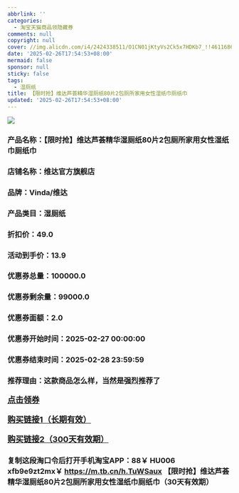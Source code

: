 ```yaml
---
abbrlink: ''
categories:
  - 淘宝天猫商品领隐藏券
comments: null
copyright: null
cover: //img.alicdn.com/i4/2424338511/O1CN01jKtyVs2Ck5x7HDKb7_!!4611686018427385935-2-item_pic.png
date: '2025-02-26T17:54:53+08:00'
mermaid: false
sponsor: null
sticky: false
tags:
  - 湿厕纸
title: 【限时抢】维达芦荟精华湿厕纸80片2包厕所家用女性湿纸巾厕纸巾
updated: '2025-02-26T17:54:53+08:00'
--- 
```


![](//img.alicdn.com/i4/2424338511/O1CN01jKtyVs2Ck5x7HDKb7_!!4611686018427385935-2-item_pic.png)

### 产品名称：【限时抢】维达芦荟精华湿厕纸80片2包厕所家用女性湿纸巾厕纸巾
### 店铺名称：维达官方旗舰店
### 品牌：Vinda/维达
### 产品类目：湿厕纸
### 折扣价：49.0
### 活动到手价：13.9
### 优惠券总量：100000.0
### 优惠券剩余量：99000.0
### 优惠券面额：2.0
### 优惠券开始时间：2025-02-27 00:00:00	
### 优惠券结束时间：2025-02-28 23:59:59	
### 推荐理由：这款商品怎么样，当然是强烈推荐了

<p style="font-size: 18px; font-weight: bold;">
  <a href="这款商品太牛了！销售太火爆以至于没有设置" target="_blank">点击领券</a>
</p>
<p style="font-size: 18px; font-weight: bold;">
  <a href="https://s.click.taobao.com/t?e=m%3D2%26s%3Dr7%2FoJCS2W1dw4vFB6t2Z2ueEDrYVVa64K7Vc7tFgwiHjf2vlNIV67kyLuerTQxoGxF5AHBg6Tr73ID%2FV1RqsF4wnCJeELi4I%2FIEn%2BS1IjHAB0ghlTd7WlZVm%2FOAUUFw71qrpxiwMoCNxc1AtbZGVS6JerIhql0SojGlU6iVcZgILZMqoQW%2BfuKGzo1lVxIioh1GGUVKtsMhfd7BKYRLXV5bKtpaNZM6vlwX7OduBA1r%2BlrEOfvLQO%2BU0lK9to2V%2FjCYtYGASbzRUrFwjXfRKMROfYmExpA2104bt%2FCh0HCaFmV43I%2FPegHOE83S3GWZ02bz7gz0HmJE%3D&umpChannel=bybtqdyh&u_channel=bybtqdyh" target="_blank">购买链接1（长期有效）</a>
</p>
<p style="font-size: 18px; font-weight: bold;">
  <a href="https://s.click.taobao.com/6TtaVNs" target="_blank">购买链接2（300天有效期）</a>
</p>

### 复制这段淘口令后打开手机淘宝APP：88￥ HU006 xfb9e9zt2mx￥ https://m.tb.cn/h.TuWSaux  【限时抢】维达芦荟精华湿厕纸80片2包厕所家用女性湿纸巾厕纸巾（30天有效期）
